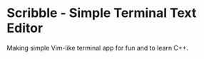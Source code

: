 # Scribble - Simple Terminal Text Editor

Making simple Vim-like terminal app for fun and to learn C++.
